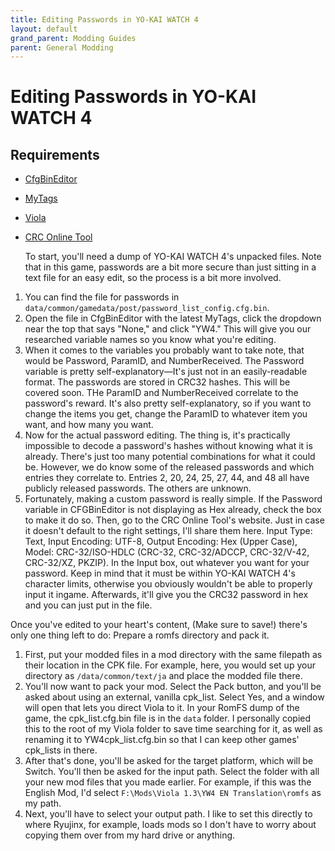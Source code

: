 ```yaml
---
title: Editing Passwords in YO-KAI WATCH 4
layout: default
grand_parent: Modding Guides
parent: General Modding
---
```


# Editing Passwords in YO-KAI WATCH 4
## Requirements
- [CfgBinEditor](https://github.com/onepiecefreak3/CfgBinEditor)
- [MyTags](https://github.com/light8227/ykw-stuff)
- [Viola](https://github.com/SuperTavor/Viola/releases)
- [CRC Online Tool](https://emn178.github.io/online-tools/crc/)

   To start, you'll need a dump of YO-KAI WATCH 4's unpacked files. Note that in this game, passwords are a bit more secure than just sitting in a text file for an easy edit, so the process is a bit more involved.
1.   You can find the file for passwords in `data/common/gamedata/post/password_list_config.cfg.bin`.
2.   Open the file in CfgBinEditor with the latest MyTags, click the dropdown near the top that says "None," and click "YW4." This will give you our researched variable names so you know what you're editing.
3.   When it comes to the variables you probably want to take note, that would be Password, ParamID, and NumberReceived. The Password variable is pretty self-explanatory—It's just not in an easily-readable format. The passwords are stored in CRC32 hashes. This will be covered soon. THe ParamID and NumberReceived correlate to the password's reward. It's also pretty self-explanatory, so if you want to change the items you get, change the ParamID to whatever item you want, and how many you want.
4.   Now for the actual password editing. The thing is, it's practically impossible to decode a password's hashes without knowing what it is already. There's just too many potential combinations for what it could be. However, we do know some of the released passwords and which entries they correlate to. Entries 2, 20, 24, 25, 27, 44, and 48 all have publicly released passwords. The others are unknown.
5.   Fortunately, making a custom password is really simple. If the Password variable in CFGBinEditor is not displaying as Hex already, check the box to make it do so. Then, go to the CRC Online Tool's website. Just in case it doesn't default to the right settings, I'll share them here. Input Type: Text, Input Encoding: UTF-8, Output Encoding: Hex (Upper Case), Model: CRC-32/ISO-HDLC (CRC-32, CRC-32/ADCCP, CRC-32/V-42, CRC-32/XZ, PKZIP). In the Input box, out whatever you want for your password. Keep in mind that it must be within YO-KAI WATCH 4's character limits, otherwise you obviously wouldn't be able to properly input it ingame. Afterwards, it'll give you the CRC32 password in hex and you can just put in the file.

   Once you've edited to your heart's content, (Make sure to save!) there's only one thing left to do: Prepare a romfs directory and pack it.
1.   First, put your modded files in a mod directory with the same filepath as their location in the CPK file. For example, here, you would set up your directory as `/data/common/text/ja` and place the modded file there.
2.   You'll now want to pack your mod. Select the Pack button, and you'll be asked about using an external, vanilla cpk_list. Select Yes, and a window will open that lets you direct Viola to it. In your RomFS dump of the game, the cpk_list.cfg.bin file is in the `data` folder. I personally copied this to the root of my Viola folder to save time searching for it, as well as renaming it to YW4cpk_list.cfg.bin so that I can keep other games' cpk_lists in there.
3.   After that's done, you'll be asked for the target platform, which will be Switch. You'll then be asked for the input path. Select the folder with all your new mod files that you made earlier. For example, if this was the English Mod, I'd select `F:\Mods\Viola 1.3\YW4 EN Translation\romfs` as my path.
4.   Next, you'll have to select your output path. I like to set this directly to where Ryujinx, for example, loads mods so I don't have to worry about copying them over from my hard drive or anything.
